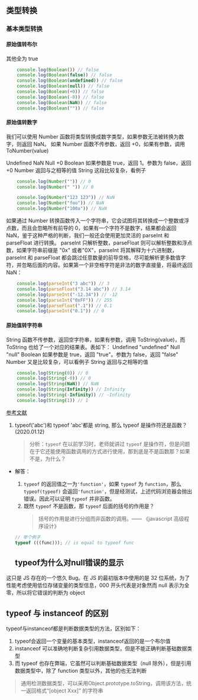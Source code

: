 ## 类型转换

### 基本类型转换

#### 原始值转布尔
其他全为 true
```js
    console.log(Boolean()) // false
    console.log(Boolean(false)) // false
    console.log(Boolean(undefined)) // false
    console.log(Boolean(null)) // false
    console.log(Boolean(+0)) // false
    console.log(Boolean(-0)) // false
    console.log(Boolean(NaN)) // false
    console.log(Boolean("")) // false
```
#### 原始值转数字
我们可以使用 Number 函数将类型转换成数字类型，如果参数无法被转换为数字，则返回 NaN。
如果 Number 函数不传参数，返回 +0，如果有参数，调用 ToNumber(value)

Undefined	NaN
Null	+0
Boolean	如果参数是 true，返回 1。参数为 false，返回 +0
Number	返回与之相等的值
String	这段比较复杂，看例子

```js
    console.log(Number("")) // 0
    console.log(Number(" ")) // 0

    console.log(Number("123 123")) // NaN
    console.log(Number("foo")) // NaN
    console.log(Number("100a")) // NaN
```

如果通过 Number 转换函数传入一个字符串，它会试图将其转换成一个整数或浮点数，而且会忽略所有前导的 0，如果有一个字符不是数字，结果都会返回 NaN，鉴于这种严格的判断，我们一般还会使用更加灵活的 parseInt 和 parseFloat 进行转换。
parseInt 只解析整数，parseFloat 则可以解析整数和浮点数，如果字符串前缀是 "0x" 或者"0X"，parseInt 将其解释为十六进制数，parseInt 和 parseFloat 都会跳过任意数量的前导空格，尽可能解析更多数值字符，并忽略后面的内容。如果第一个非空格字符是非法的数字直接量，将最终返回 NaN：
```js
    console.log(parseInt("3 abc")) // 3
    console.log(parseFloat("3.14 abc")) // 3.14
    console.log(parseInt("-12.34")) // -12
    console.log(parseInt("0xFF")) // 255
    console.log(parseFloat(".1")) // 0.1
    console.log(parseInt("0.1")) // 0
```

#### 原始值转字符串
String 函数不传参数，返回空字符串，如果有参数，调用 ToString(value)，而 ToString 也给了一个对应的结果表。表如下：
Undefined	"undefined"
Null	"null"
Boolean	如果参数是 true，返回 "true"。参数为 false，返回 "false"
Number	又是比较复杂，可以看例子
String	返回与之相等的值

```js
    console.log(String(0)) // 0
    console.log(String(-0)) // 0
    console.log(String(NaN)) // NaN
    console.log(String(Infinity)) // Infinity
    console.log(String(-Infinity)) // -Infinity
    console.log(String(1)) // 1
```


[参考文献](https://github.com/mqyqingfeng/Blog/issues/164)

1. typeof('abc')和 typeof 'abc'都是 string, 那么 typeof 是操作符还是函数？(2020.01.12)
   > 分析：`typeof` 在以前学习时，老师就讲过 `typeof` 是操作符，但是问题在于它还能使用函数调用的方式进行使用，那到底是不是函数那？如果不是，为什么？

- 解答：
  1. `typeof` 的返回值之一为`'function'`，如果 `typeof` 为 `function`，那么 `typeof(typeof)` 会返回`'function'`，但是经测试，上述代码浏览器会抛出错误。因此可以证明 `typeof` 并非函数。
  2. 既然 `typeof` 不是函数，那 `typeof` 后面的括号的作用是？
     > 括号的作用是进行分组而非函数的调用。—— 《javascript 高级程序设计》
  ```js
  // 举个例子
  typeof (((func))); // is equal to typeof func
  ```

  ## typeof为什么对null错误的显示

这只是 JS 存在的一个悠久 Bug。在 JS 的最初版本中使用的是 32 位系统，为了性能考虑使用低位存储变量的类型信息，000 开头代表是对象然而 null 表示为全零，所以将它错误的判断为 object

## typeof 与 instanceof 的区别

typeof与instanceof都是判断数据类型的方法，区别如下：

1. typeof会返回一个变量的基本类型，instanceof返回的是一个布尔值
2. instanceof 可以准确地判断复杂引用数据类型，但是不能正确判断基础数据类型
3. 而 typeof 也存在弊端，它虽然可以判断基础数据类型（null 除外），但是引用数据类型中，除了 function 类型以外，其他的也无法判断

> 通用检测数据类型，可以采用Object.prototype.toString，调用该方法，统一返回格式“[object Xxx]” 的字符串